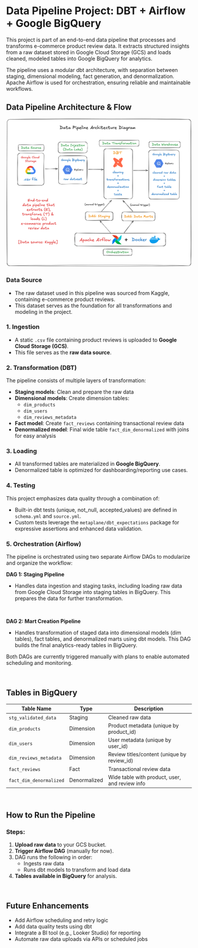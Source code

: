 # Data Pipeline Project: DBT + Airflow + Google BigQuery

This project is part of an end-to-end data pipeline that processes and transforms e-commerce product review data. It extracts structured insights from a raw dataset stored in Google Cloud Storage (GCS) and loads cleaned, modeled tables into Google BigQuery for analytics.

The pipeline uses a modular dbt architecture, with separation between staging, dimensional modeling, fact generation, and denormalization. Apache Airflow is used for orchestration, ensuring reliable and maintainable workflows.


## Data Pipeline Architecture & Flow

![Data pipeline architecture diagram](img/pipeline_architecture.png)


### **Data Source**
- The raw dataset used in this pipeline was sourced from Kaggle, containing e-commerce product reviews.
- This dataset serves as the foundation for all transformations and modeling in the project.


### 1. **Ingestion**
- A static `.csv` file containing product reviews is uploaded to **Google Cloud Storage (GCS)**.
- This file serves as the **raw data source**.

### 2. **Transformation (DBT)**
The pipeline consists of multiple layers of transformation:
  - **Staging models**: Clean and prepare the raw data
  - **Dimensional models**: Create dimension tables:
    - `dim_products`
    - `dim_users`
    - `dim_reviews_metadata`
  - **Fact model**: Create `fact_reviews` containing transactional review data
  - **Denormalized model**: Final wide table `fact_dim_denormalized` with joins for easy analysis

### 3. **Loading**
- All transformed tables are materialized in **Google BigQuery**.
- Denormalized table is optimized for dashboarding/reporting use cases.

### 4. **Testing**
This project emphasizes data quality through a combination of:

- Built-in dbt tests (unique, not_null, accepted_values) are defined in `schema.yml` and `source.yml`.
- Custom tests leverage the `metaplane/dbt_expectations` package for expressive assertions and enhanced data validation.

### 5. **Orchestration (Airflow)**
The pipeline is orchestrated using two separate Airflow DAGs to modularize and organize the workflow:

**DAG 1: Staging Pipeline**

- Handles data ingestion and staging tasks, including loading raw data from Google Cloud Storage into staging tables in BigQuery. This prepares the data for further transformation.
<br>

**DAG 2: Mart Creation Pipeline**

- Handles transformation of staged data into dimensional models (dim tables), fact tables, and denormalized marts using dbt models. This DAG builds the final analytics-ready tables in BigQuery.

Both DAGs are currently triggered manually with plans to enable automated scheduling and monitoring.

<br>

## Tables in BigQuery

| Table Name            | Type          | Description                                      |
|-----------------------|---------------|--------------------------------------------------|
| `stg_validated_data`  | Staging       | Cleaned raw data                                 |
| `dim_products`        | Dimension     | Product metadata (unique by product_id)          |
| `dim_users`           | Dimension     | User metadata (unique by user_id)                |
| `dim_reviews_metadata`| Dimension     | Review titles/content (unique by review_id)      |
| `fact_reviews`        | Fact          | Transactional review data                        |
| `fact_dim_denormalized`| Denormalized | Wide table with product, user, and review info   |

<br>

## How to Run the Pipeline

### Steps: ###
1. **Upload raw data** to your GCS bucket.
2. **Trigger Airflow DAG** (manually for now).
3. DAG runs the following in order:
   - Ingests raw data
   - Runs dbt models to transform and load data
4. **Tables available in BigQuery** for analysis.

<br>
 
## Future Enhancements

- Add Airflow scheduling and retry logic
- Add data quality tests using dbt
- Integrate a BI tool (e.g., Looker Studio) for reporting
- Automate raw data uploads via APIs or scheduled jobs


